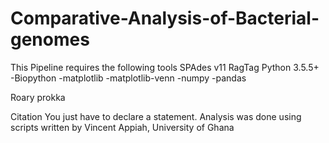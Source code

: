 # Comparative-Analysis-of-Bacterial-genomes


This Pipeline requires the following tools
SPAdes v11
RagTag
Python 3.5.5+
  -Biopython
  -matplotlib
  -matplotlib-venn
  -numpy
  -pandas

Roary
prokka

Citation
You just have to declare a statement.
Analysis was done using scripts written by Vincent Appiah, University of Ghana
